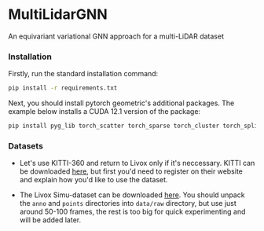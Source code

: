 # MultiLidarGNN
An equivariant variational GNN approach for a multi-LiDAR dataset

### Installation

Firstly, run the standard installation command:

```bash
pip install -r requirements.txt
```

Next, you should install pytorch geometric's additional packages. The example below installs a CUDA 12.1 version of the package:

```bash
pip install pyg_lib torch_scatter torch_sparse torch_cluster torch_spline_conv -f https://data.pyg.org/whl/torch-2.2.0+cu121.html
```

### Datasets

- Let's use KITTI-360 and return to Livox only if it's neccessary. KITTI can be downloaded [here](https://www.cvlibs.net/datasets/kitti-360/), but
first you'd need to register on their website and explain how you'd like to use the dataset.

- The Livox Simu-dataset can be downloaded [here](https://livox-wiki-en.readthedocs.io/en/latest/data_summary/dataset.html).
You should unpack the `anno` and `points` directories into `data/raw` directory, but use just around 50-100 frames, the rest is
too big for quick experimenting and will be added later.


